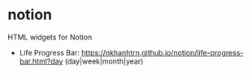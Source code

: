 # notion
HTML widgets for Notion
- Life Progress Bar: https://nkhanhtrn.github.io/notion/life-progress-bar.html?day (day|week|month|year)
